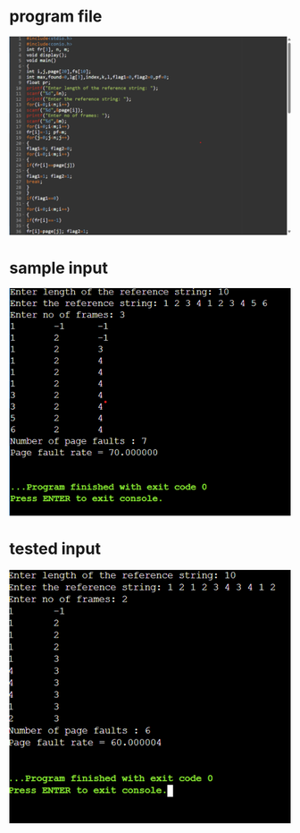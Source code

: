 # program file
![program file](optimal_591.png)
# sample input
![sample input](IO_591.png)
# tested input
![tested input](TIO_591.png)

